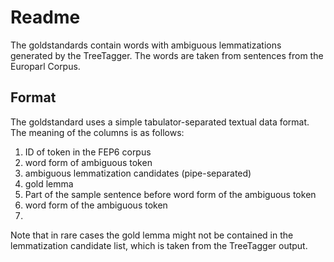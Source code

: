 # Readme
The goldstandards contain words with ambiguous lemmatizations generated by the TreeTagger. The words are taken from sentences from the Europarl Corpus.

## Format
The goldstandard uses a simple tabulator-separated textual data format. The meaning of the columns is as follows:
 1. ID of token in the FEP6 corpus
 2. word form of ambiguous token
 3. ambiguous lemmatization candidates (pipe-separated)
 4. gold lemma 
 5. Part of the sample sentence before word form of the ambiguous token
 6. word form of the ambiguous token
 7. 
 
 Note that in rare cases the gold lemma might not be contained in the lemmatization candidate list, which is taken from the TreeTagger output.
